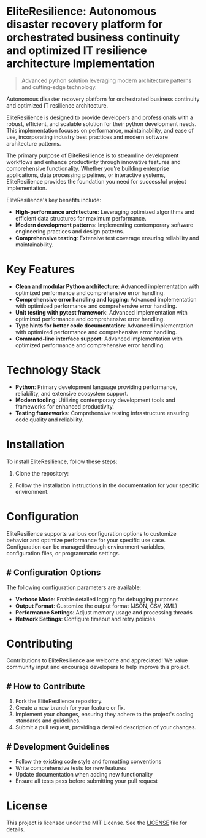 <!-- fallback_EliteResilience_20250802094417_86244 -->

# EliteResilience: Autonomous disaster recovery platform for orchestrated business continuity and optimized IT resilience architecture Implementation
> Advanced python solution leveraging modern architecture patterns and cutting-edge technology.

Autonomous disaster recovery platform for orchestrated business continuity and optimized IT resilience architecture.

EliteResilience is designed to provide developers and professionals with a robust, efficient, and scalable solution for their python development needs. This implementation focuses on performance, maintainability, and ease of use, incorporating industry best practices and modern software architecture patterns.

The primary purpose of EliteResilience is to streamline development workflows and enhance productivity through innovative features and comprehensive functionality. Whether you're building enterprise applications, data processing pipelines, or interactive systems, EliteResilience provides the foundation you need for successful project implementation.

EliteResilience's key benefits include:

* **High-performance architecture**: Leveraging optimized algorithms and efficient data structures for maximum performance.
* **Modern development patterns**: Implementing contemporary software engineering practices and design patterns.
* **Comprehensive testing**: Extensive test coverage ensuring reliability and maintainability.

# Key Features

* **Clean and modular Python architecture**: Advanced implementation with optimized performance and comprehensive error handling.
* **Comprehensive error handling and logging**: Advanced implementation with optimized performance and comprehensive error handling.
* **Unit testing with pytest framework**: Advanced implementation with optimized performance and comprehensive error handling.
* **Type hints for better code documentation**: Advanced implementation with optimized performance and comprehensive error handling.
* **Command-line interface support**: Advanced implementation with optimized performance and comprehensive error handling.

# Technology Stack

* **Python**: Primary development language providing performance, reliability, and extensive ecosystem support.
* **Modern tooling**: Utilizing contemporary development tools and frameworks for enhanced productivity.
* **Testing frameworks**: Comprehensive testing infrastructure ensuring code quality and reliability.

# Installation

To install EliteResilience, follow these steps:

1. Clone the repository:


2. Follow the installation instructions in the documentation for your specific environment.

# Configuration

EliteResilience supports various configuration options to customize behavior and optimize performance for your specific use case. Configuration can be managed through environment variables, configuration files, or programmatic settings.

## # Configuration Options

The following configuration parameters are available:

* **Verbose Mode**: Enable detailed logging for debugging purposes
* **Output Format**: Customize the output format (JSON, CSV, XML)
* **Performance Settings**: Adjust memory usage and processing threads
* **Network Settings**: Configure timeout and retry policies

# Contributing

Contributions to EliteResilience are welcome and appreciated! We value community input and encourage developers to help improve this project.

## # How to Contribute

1. Fork the EliteResilience repository.
2. Create a new branch for your feature or fix.
3. Implement your changes, ensuring they adhere to the project's coding standards and guidelines.
4. Submit a pull request, providing a detailed description of your changes.

## # Development Guidelines

* Follow the existing code style and formatting conventions
* Write comprehensive tests for new features
* Update documentation when adding new functionality
* Ensure all tests pass before submitting your pull request

# License

This project is licensed under the MIT License. See the [LICENSE](https://github.com/Muramatsuu/EliteResilience/blob/main/LICENSE) file for details.
